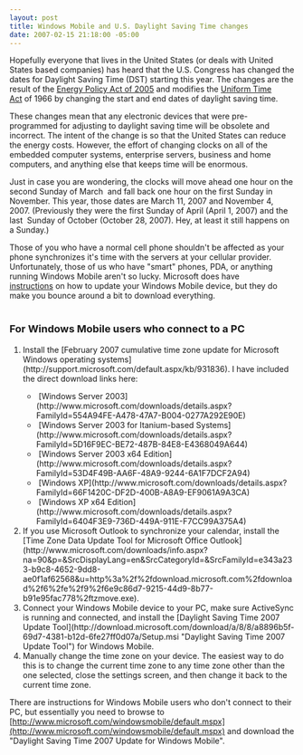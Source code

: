 ```yaml
---
layout: post
title: Windows Mobile and U.S. Daylight Saving Time changes
date: 2007-02-15 21:18:00 -05:00
---
```


Hopefully everyone that lives in the United States (or deals with United States based companies) has heard that the U.S. Congress has changed the dates for Daylight Saving Time (DST) starting this year. The changes are the result of the [Energy Policy Act of 2005](http://en.wikipedia.org/wiki/Energy_Policy_Act_of_2005) and modifies the [Uniform Time Act](http://en.wikipedia.org/wiki/Uniform_Time_Act "Uniform Time Act") of 1966 by changing the start and end dates of daylight saving time.

These changes mean that any electronic devices that were pre-programmed for adjusting to daylight saving time will be obsolete and incorrect. The intent of the change is so that the United States can reduce the energy costs. However, the effort of changing clocks on all of the embedded computer systems, enterprise servers, business and home computers, and anything else that keeps time will be enormous.

Just in case you are wondering, the clocks will move ahead one hour on the second Sunday of March  and fall back one hour on the first Sunday in November. This year, those dates are March 11, 2007 and November 4, 2007. (Previously they were the first Sunday of April (April 1, 2007) and the last  Sunday of October (October 28, 2007). Hey, at least it still happens on a Sunday.)

Those of you who have a normal cell phone shouldn't be affected as your phone synchronizes it's time with the servers at your cellular provider. Unfortunately, those of us who have "smart" phones, PDA, or anything running Windows Mobile aren't so lucky. Microsoft does have [instructions](http://www.microsoft.com/windowsmobile/daylightsaving/default.mspx) on how to update your Windows Mobile device, but they do make you bounce around a bit to download everything.

<h1><font size="4">For Windows Mobile users who connect to a PC</font></h1>
<ol>
<li>Install the [February 2007 cumulative time zone update for Microsoft Windows operating systems](http://support.microsoft.com/default.aspx/kb/931836). I have included the direct download links here:<br></li>
<ul style="LIST-STYLE-IMAGE: url(http://gwb.blob.core.windows.net/sdorman/5006/o_Download.gif)">
<li> [Windows Server 2003](http://www.microsoft.com/downloads/details.aspx?FamilyId=554A94FE-A478-47A7-B004-0277A292E90E) 
<li> [Windows Server 2003 for Itanium-based Systems](http://www.microsoft.com/downloads/details.aspx?FamilyId=5D16F9EC-BE72-487B-84E8-E4368049A644) 
<li> [Windows Server 2003 x64 Edition](http://www.microsoft.com/downloads/details.aspx?FamilyId=53D4F49B-AA6F-48A9-9244-6A1F7DCF2A94) 
<li> [Windows XP](http://www.microsoft.com/downloads/details.aspx?FamilyId=66F1420C-DF2D-400B-A8A9-EF9061A9A3CA) 
<li> [Windows XP x64 Edition](http://www.microsoft.com/downloads/details.aspx?FamilyId=6404F3E9-736D-449A-911E-F7CC99A375A4)<br></li></li></li></li></li></ul>
<li>If you use Microsoft Outlook to synchronize your calendar, install the [Time Zone Data Update Tool for Microsoft Office Outlook](http://www.microsoft.com/downloads/info.aspx?na=90&p=&SrcDisplayLang=en&SrcCategoryId=&SrcFamilyId=e343a233-b9c8-4652-9dd8-ae0f1af62568&u=http%3a%2f%2fdownload.microsoft.com%2fdownload%2f6%2fe%2f9%2f6e9c86d7-9215-44d9-8b77-b91e95fac778%2ftzmove.exe). 
<li>Connect your Windows Mobile device to your PC, make sure ActiveSync is running and connected, and install the [Daylight Saving Time 2007 Update Tool](http://download.microsoft.com/download/a/8/8/a8896b5f-69d7-4381-b12d-6fe27ff0d07a/Setup.msi "Daylight Saving Time 2007 Update Tool") for Windows Mobile. 
<li>Manually change the time zone on your device. The easiest way to do this is to change the current time zone to any time zone other than the one selected, close the settings screen, and then change it back to the current time zone.</li></li></li></ol>


There are instructions for Windows Mobile users who don't connect to their PC, but essentially you need to browse to [http://www.microsoft.com/windowsmobile/default.mspx](http://www.microsoft.com/windowsmobile/default.mspx) and download the "Daylight Saving Time 2007 Update for Windows Mobile".
